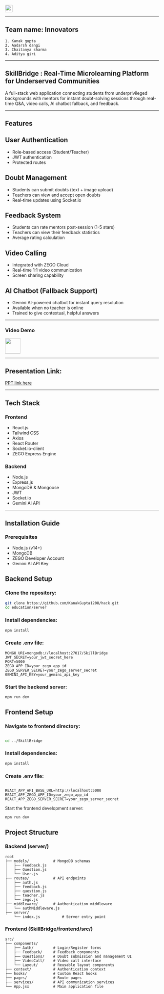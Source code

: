 <a href="https://hack36.in"> <img src="https://postimage.me/images/2025/04/19/built-at-hack36.png" height=24px> </a>

---

## Team name: Innovators
    1. Kanak gupta
    2. Aadarsh dangi
    3. Chaitanya sharma
    4. Aditya giri

---

## SkillBridge : Real-Time Microlearning Platform for Underserved Communities
A full-stack web application connecting students from underprivileged backgrounds with mentors for instant doubt-solving sessions through real-time Q&A, video calls, AI chatbot fallback, and feedback.

---

## Features

## User Authentication
- Role-based access (Student/Teacher)
- JWT authentication
- Protected routes

## Doubt Management
- Students can submit doubts (text + image upload)
- Teachers can view and accept open doubts
- Real-time updates using Socket.io

## Feedback System
- Students can rate mentors post-session (1-5 stars)
- Teachers can view their feedback statistics
- Average rating calculation

## Video Calling
- Integrated with ZEGO Cloud
- Real-time 1:1 video communication
- Screen sharing capability

## AI Chatbot (Fallback Support)
- Gemini AI-powered chatbot for instant query resolution
- Available when no teacher is online
- Trained to give contextual, helpful answers

---

### Video Demo
<a href="https://youtu.be/J8CiMmea1tU"><img src="https://imgs.search.brave.com/H330hjXg0E35DY7KPYi5ItE21yGS7qaIlfM-HpFD67Q/rs:fit:860:0:0:0/g:ce/aHR0cHM6Ly91cGxv/YWQud2lraW1lZGlh/Lm9yZy93aWtpcGVk/aWEvY29tbW9ucy9m/L2ZkL1lvdVR1YmVf/ZnVsbC1jb2xvcl9p/Y29uXygyMDI0KS5z/dmc" width="50"></a>

---

## Presentation Link:
  <a href="https://docs.google.com/presentation/d/1XDBDNdY0rnLMJMaRQQ7hPA4cxXfJvmO5oBLRIe4mbng/edit?usp=sharing"> PPT link here </a>

---

## Tech Stack

### Frontend
- React.js
- Tailwind CSS
- Axios
- React Router
- Socket.io-client
- ZEGO Express Engine

### Backend
- Node.js
- Express.js
- MongoDB & Mongoose
- JWT
- Socket.io
- Gemini AI API

---

## Installation Guide

### Prerequisites
- Node.js (v14+)
- MongoDB
- ZEGO Developer Account
- Gemini AI API Key

## Backend Setup

### Clone the repository:

```bash
git clone https://github.com/KanakGupta1208/hack.git
cd education/server

```
    
### Install dependencies:

  ```bash
  npm install

  ```
### Create .env file:
```env
MONGO_URI=mongodb://localhost:27017/SkillBridge
JWT_SECRET=your_jwt_secret_here
PORT=5000
ZEGO_APP_ID=your_zego_app_id
ZEGO_SERVER_SECRET=your_zego_server_secret
GEMINI_API_KEY=your_gemini_api_key
```
### Start the backend server:

```bash
npm run dev
```

## Frontend Setup
### Navigate to frontend directory:
```bash

cd ../SkillBridge
```

### Install dependencies:
```bash
npm install
```

### Create .env file:
```env

REACT_APP_API_BASE_URL=http://localhost:5000
REACT_APP_ZEGO_APP_ID=your_zego_app_id
REACT_APP_ZEGO_SERVER_SECRET=your_zego_server_secret
```

Start the frontend development server:

```bash
npm run dev
```

## Project Structure

### Backend (server/)
```
root
├── models/           # MongoDB schemas
│   ├── Feedback.js
│   ├── Question.js
│   └── User.js
├── routes/           # API endpoints
│   ├── auth.js
│   ├── feedback.js
│   ├── question.js
│   ├── teacher.js
│   └── zego.js
├── middleware/       # Authentication middleware
│   └── authMiddleware.js
├── server/
    └── index.js          # Server entry point
```

### Frontend (SkillBridge/frontend/src/)
```
src/
├── components/
│   ├── Auth/         # Login/Register forms
│   ├── Feedback/     # Feedback components
│   ├── Questions/    # Doubt submission and management UI
│   ├── VideoCall/    # Video call interface
│   └── Layout/       # Reusable layout components
├── context/          # Authentication context
├── hooks/            # Custom React hooks
├── pages/            # Route pages
├── services/         # API communication services
└── App.jsx           # Main application file
```
